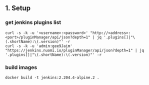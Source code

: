 ## 1. Setup

### get jenkins plugins list

```
curl -s -k -u '<username>:<password>' "http://<address>:<port>/pluginManager/api/json?depth=1" | jq '.plugins[]|"\(.shortName):\(.version)"' -r
curl -s -k -u 'admin:gee9Jaim' "https://jenkins.nuomi.io/pluginManager/api/json?depth=1" | jq '.plugins[]|"\(.shortName):\(.version)"' -r
```

### build images

```
docker build -t jenkins:2.204.4-alpine.2 .
```